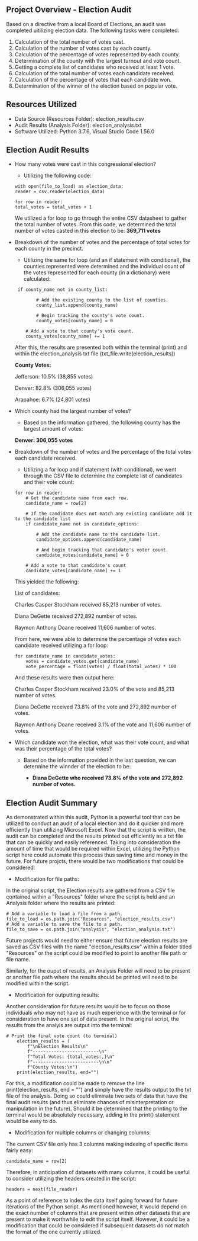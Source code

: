## Project Overview - Election Audit

Based on a directive from a local Board of Elections, an audit was completed uitilizing election data. The following tasks were completed:

1. Calculation of the total number of votes cast.
2. Calculation of the number of votes cast by each county.
3. Calculation of the percentage of votes represented by each county.
4. Determination of the county with the largest turnout and vote count.
5. Getting a complete list of candidates who received at least 1 vote.
6. Calculation of the total number of votes each candidate received.
7. Calculation of the percentage of votes that each candidate won.
8. Determination of the winner of the election based on popular vote.

## Resources Utilized
* Data Source (Resources Folder): election_results.csv
* Audit Results (Analysis Folder): election_analysis.txt
* Software Utilized: Python 3.7.6, Visual Studio Code 1.56.0

## Election Audit Results

* How many votes were cast in this congressional election?
    * Utilizing the following code:
    ```
   with open(file_to_load) as election_data:
    reader = csv.reader(election_data)

    for row in reader:
    total_votes = total_votes + 1
    ```
    We utilized a for loop to go through the entire CSV datasheet to gather the total number of votes. From this code, we determined the total number of votes casted in this election to be: **369,711 votes**

* Breakdown of the number of votes and the percentage of total votes for each county in the precinct.
    * Utilizing the same for loop (and an if statement with conditional), the counties represented were determined and the individual count of the votes represented for each county (in a dictionary) were calculated:
    ```
     if county_name not in county_list:

            # Add the existing county to the list of counties.
            county_list.append(county_name)

            # Begin tracking the county's vote count.
            county_votes[county_name] = 0

        # Add a vote to that county's vote count.
        county_votes[county_name] += 1
    ```
    After this, the results are presented both within the terminal (print) and within the election_analysis txt file (txt_file.write(election_results))
    
    __County Votes:__
    
    Jefferson: 10.5% (38,855 votes)
    
    Denver: 82.8% (306,055 votes)
    
    Arapahoe: 6.7% (24,801 votes)

* Which county had the largest number of votes?
    * Based on the information gathered, the following county has the largest amount of votes:
    
    __Denver: 306,055 votes__

* Breakdown of the number of votes and the percentage of the total votes each candidate received.

    * Utilizing a for loop and if statement (with conditional), we went through the CSV file to determine the complete list of candidates and their vote count:
    ```
    for row in reader:
        # Get the candidate name from each row.
        candidate_name = row[2]
        
        # If the candidate does not match any existing candidate add it to the candidate list
        if candidate_name not in candidate_options:

            # Add the candidate name to the candidate list.
            candidate_options.append(candidate_name)

            # And begin tracking that candidate's voter count.
            candidate_votes[candidate_name] = 0
    
        # Add a vote to that candidate's count
        candidate_votes[candidate_name] += 1
    ```
    This yielded the following:
    
    List of candidates:
    
    Charles Casper Stockham received 85,213 number of votes.
    
    Diana DeGette received 272,892 number of votes.
    
    Raymon Anthony Doane received 11,606 number of votes.
    
    From here, we were able to determine the percentage of votes each candidate received utilizing a for loop:
    
    ```
    for candidate_name in candidate_votes:
        votes = candidate_votes.get(candidate_name)
        vote_percentage = float(votes) / float(total_votes) * 100
    ```
    
    And these results were then output here:
    
    Charles Casper Stockham received 23.0% of the vote and 85,213 number of votes.
    
    Diana DeGette received 73.8% of the vote and 272,892 number of votes.
    
    Raymon Anthony Doane received 3.1% of the vote and 11,606 number of votes.
    
* Which candidate won the election, what was their vote count, and what was their percentage of the total votes?
    * Based on the information provided in the last question, we can determine the winnder of the election to be:
    
        * __Diana DeGette who received 73.8% of the vote and 272,892 number of votes.__


## Election Audit Summary

As demonstrated within this audit, Python is a powerful tool that can be utilized to conduct an audit of a local election and do it quicker and more efficiently than utilizing Microsoft Excel. Now that the script is written, the audit can be completed and the results printed out efficiently as a txt file that can be quickly and easily referenced. Taking into consideration the amount of time that would be required within Excel, utilizing the Python script here could automate this process thus saving time and money in the future. For future projcts, there would be two modifications that could be considered:

* Modification for file paths:

In the original script, the Election results are gathered from a CSV file contained within a "Resources" folder where the script is held and an Analysis folder where the results are printed: 

```
# Add a variable to load a file from a path.
file_to_load = os.path.join("Resources", "election_results.csv")
# Add a variable to save the file to a path.
file_to_save = os.path.join("analysis", "election_analysis.txt")
```

Future projects would need to either ensure that future election results are saved as CSV files with the name "election_results.csv" within a folder titled "Resources" or the script could be modified to point to another file path or file name. 

Similarly, for the ouput of results, an Analysis Folder will need to be present or another file path where the results should be printed will need to be modified within the script. 

* Modification for outputting results:

Another consideration for future results would be to focus on those individuals who may not have as much experience with the terminal or for consideration to have one set of data present. In the original script, the results from the analyis are output into the terminal:

``` 
# Print the final vote count (to terminal)
    election_results = (
        f"\nElection Results\n"
        f"-------------------------\n"
        f"Total Votes: {total_votes:,}\n"
        f"-------------------------\n\n"
        f"County Votes:\n")
    print(election_results, end="")
```

For this, a modification could be made to remove the line print(election_results, end = "") and simply have the results output to the txt file of the analysis. Doing so could eliminate two sets of data that have the final audit results (and thus eliminate chances of misinterpretation or manipulation in the future). Should it be determined that the printing to the terminal would be absolutely necessary, adding in the print() statement would be easy to do. 

* Modification for multiple columns or changing columns:

The current CSV file only has 3 columns making indexing of specific items fairly easy:

```
candidate_name = row[2]
```

Therefore, in anticipation of datasets with many columns, it could be useful to consider utilizing the headers created in the script:

```
headers = next(file_reader)
```

As a point of reference to index the data itself going forward for future iterations of the Python script. As mentioned however, it would depend on the exact number of columns that are present within other datasets that are present to make it worthwhile to edit the script itself. However, it could be a modification that could be considered if subsequent datasets do not match the format of the one currently utilized. 
